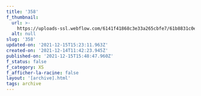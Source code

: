 ```yaml
---
title: '358'
f_thumbnail:
  url: >-
    https://uploads-ssl.webflow.com/6141f41868c3e33a265cbfe7/61b8831c0e120e1abf28ee3d_358.jpg
  alt: null
slug: '358'
updated-on: '2021-12-15T15:23:11.963Z'
created-on: '2021-12-14T11:42:23.945Z'
published-on: '2021-12-15T15:48:47.960Z'
f_status: false
f_category: XS
f_afficher-la-racine: false
layout: '[archive].html'
tags: archive
---
```



